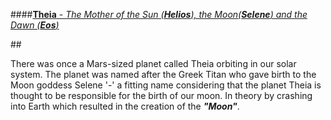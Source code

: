 ####[__Theia__ - *The Mother of the Sun (**Helios**), the Moon(**Selene**) and the Dawn (**Eos**)*](http://www.greek-gods.org/titans/theia.php)

##<p>There was once a Mars-sized planet called Theia orbiting in our solar system. The planet was named after the Greek Titan who gave birth to the Moon goddess Selene '-' a fitting name considering that the planet Theia is thought to be responsible for the birth of our moon.
In theory by crashing into Earth which resulted in the creation of the __*"Moon"*__.</p>
 
